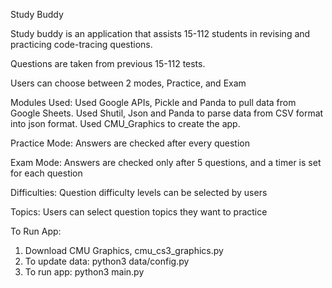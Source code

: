 Study Buddy

Study buddy is an application that assists 15-112 students in revising and practicing code-tracing questions. 

Questions are taken from previous 15-112 tests.

Users can choose between 2 modes, Practice, and Exam

Modules Used:
Used Google APIs, Pickle and Panda to pull data from Google Sheets. Used Shutil, Json and Panda to parse data from CSV format into json format.
Used CMU_Graphics to create the app. 

Practice Mode:
Answers are checked after every question

Exam Mode:
Answers are checked only after 5 questions, and a timer is set for each question

Difficulties:
Question difficulty levels can be selected by users

Topics:
Users can select question topics they want to practice

To Run App:
1) Download CMU Graphics, cmu_cs3_graphics.py
2) To update data: python3 data/config.py
3) To run app: python3 main.py